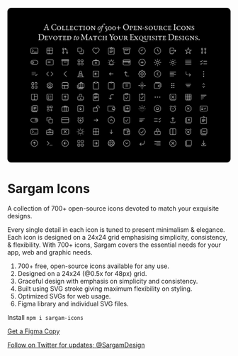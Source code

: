 ![](help/images/cover.png)

# Sargam Icons
A collection of 700+ open-source icons devoted to match your exquisite designs.

Every single detail in each icon is tuned to present minimalism & elegance. Each icon is designed on a 24x24 grid emphasising simplicity, consistency, & flexibility. With 700+ icons, Sargam covers the essential needs for your app, web and graphic needs.

1. 700+ free, open-source icons available for any use.
2. Designed on a 24x24 (@0.5x for 48px) grid.
3. Graceful design with emphasis on simplicity and consistency.
4. Built using SVG stroke giving maximum flexibility on styling.
5. Optimized SVGs for web usage.
6. Figma library and individual SVG files.

Install `npm i sargam-icons`

[Get a Figma Copy](https://www.figma.com/community/file/1152296792728333709)

[Follow on Twitter for updates; @SargamDesign](https://twitter.com/SargamDesign)